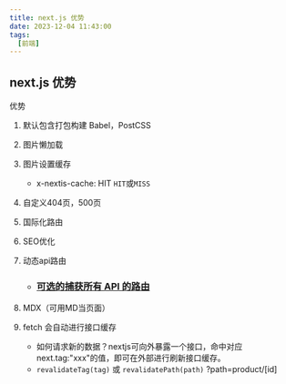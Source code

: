 ```yaml
---
title: next.js 优势
date: 2023-12-04 11:43:00
tags:
  [前端]
---
```


## next.js 优势

优势

1. 默认包含打包构建 Babel，PostCSS

2. 图片懒加载

3. 图片设置缓存

   - x-nextis-cache: HIT    `HIT`或`MISS`

4. 自定义404页，500页

5. 国际化路由

6. SEO优化

7. 动态api路由

   - ### [可选的捕获所有 API 的路由](https://www.nextjs.cn/docs/api-routes/dynamic-api-routes#可选的捕获所有-api-的路由)

8. MDX（可用MD当页面）

9. fetch 会自动进行接口缓存

   - 如何请求新的数据？nextjs可向外暴露一个接口，命中对应next.tag:"xxx"的值，即可在外部进行刷新接口缓存。
   - `revalidateTag(tag)`  或 `revalidatePath(path)`   ?path=product/[id]